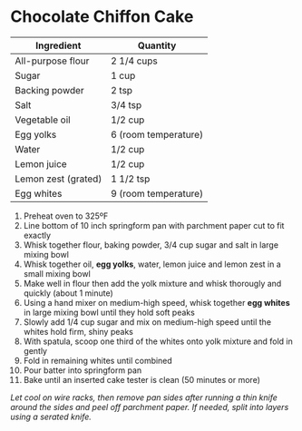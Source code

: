 Chocolate Chiffon Cake
======================

Ingredient | Quantity
---|---
All-purpose flour | 2 1/4 cups
Sugar | 1 cup
Backing powder | 2 tsp
Salt | 3/4 tsp
Vegetable oil | 1/2 cup
Egg yolks | 6 (room temperature)
Water | 1/2 cup
Lemon juice | 1/2 cup
Lemon zest (grated) | 1 1/2 tsp
Egg whites | 9 (room temperature)

1. Preheat oven to 325ºF
2. Line bottom of 10 inch springform pan with parchment paper cut to fit exactly
3. Whisk together flour, baking powder, 3/4 cup sugar and salt in large mixing bowl
4. Whisk together oil, **egg yolks**, water, lemon juice and lemon zest in a small mixing bowl
5. Make well in flour then add the yolk mixture and whisk thorougly and quickly (about 1 minute)
6. Using a hand mixer on medium-high speed, whisk together **egg whites** in large mixing bowl until they hold soft peaks
7. Slowly add 1/4 cup sugar and mix on medium-high speed until the whites hold firm, shiny peaks
8. With spatula, scoop one third of the whites onto yolk mixture and fold in gently
9. Fold in remaining whites until combined
10. Pour batter into springform pan
11. Bake until an inserted cake tester is clean (50 minutes or more)

*Let cool on wire racks, then remove pan sides after running a thin knife around the sides and peel off parchment paper. If needed, split into layers using a serated knife.*

